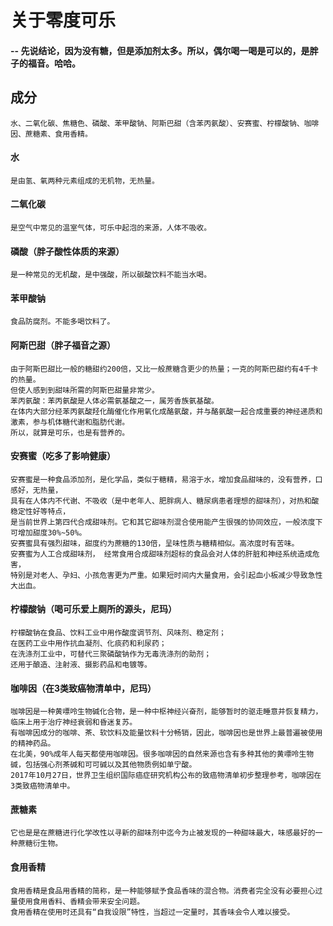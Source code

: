 # 关于零度可乐
#### -- 先说结论，因为没有糖，但是添加剂太多。所以，偶尔喝一喝是可以的，是胖子的福音。哈哈。

## 成分
``` 
水、二氧化碳、焦糖色、磷酸、苯甲酸钠、阿斯巴甜（含苯丙氨酸）、安赛蜜、柠檬酸钠、咖啡因、蔗糖素、食用香精。
```
#### 水
```
是由氢、氧两种元素组成的无机物，无热量。  
```
#### 二氧化碳
```
是空气中常见的温室气体，可乐中起泡的来源，人体不吸收。  
```
#### 磷酸（胖子酸性体质的来源）
```
是一种常见的无机酸，是中强酸，所以碳酸饮料不能当水喝。  
```
#### 苯甲酸钠
```
食品防腐剂。不能多喝饮料了。
```
#### 阿斯巴甜（胖子福音之源）
```
由于阿斯巴甜比一般的糖甜约200倍，又比一般蔗糖含更少的热量；一克的阿斯巴甜约有4千卡的热量。  
但使人感到到甜味所需的阿斯巴甜量非常少。  
苯丙氨酸：苯丙氨酸是人体必需氨基酸之一，属芳香族氨基酸。  
在体内大部分经苯丙氨酸羟化酶催化作用氧化成酪氨酸，并与酪氨酸一起合成重要的神经递质和激素，参与机体糖代谢和脂肪代谢。  
所以，就算是可乐，也是有营养的。  
```
#### 安赛蜜（吃多了影响健康）
```
安赛蜜是一种食品添加剂，是化学品，类似于糖精，易溶于水，增加食品甜味的，没有营养，口感好，无热量，  
具有在人体内不代谢、不吸收（是中老年人、肥胖病人、糖尿病患者理想的甜味剂），对热和酸稳定性好等特点，  
是当前世界上第四代合成甜味剂。它和其它甜味剂混合使用能产生很强的协同效应，一般浓度下可增加甜度30%~50%。  
安赛蜜具有强烈甜味，甜度约为蔗糖的130倍，呈味性质与糖精相似。高浓度时有苦味。  
安赛蜜为人工合成甜味剂， 经常食用合成甜味剂超标的食品会对人体的肝脏和神经系统造成危害，   
特别是对老人、孕妇、小孩危害更为严重。如果短时间内大量食用，会引起血小板减少导致急性大出血。
```
#### 柠檬酸钠（喝可乐爱上厕所的源头，尼玛）
```
柠檬酸钠在食品、饮料工业中用作酸度调节剂、风味剂、稳定剂；  
在医药工业中用作抗血凝剂、化痰药和利尿药；  
在洗涤剂工业中，可替代三聚磷酸钠作为无毒洗涤剂的助剂；  
还用于酿造、注射液、摄影药品和电镀等。
```
#### 咖啡因（在3类致癌物清单中，尼玛）
```
咖啡因是一种黄嘌呤生物碱化合物，是一种中枢神经兴奋剂，能够暂时的驱走睡意并恢复精力，临床上用于治疗神经衰弱和昏迷复苏。  
有咖啡因成分的咖啡、茶、软饮料及能量饮料十分畅销，因此，咖啡因也是世界上最普遍被使用的精神药品。  
在北美，90%成年人每天都使用咖啡因。很多咖啡因的自然来源也含有多种其他的黄嘌呤生物碱，包括强心剂茶碱和可可碱以及其他物质例如单宁酸。  
2017年10月27日，世界卫生组织国际癌症研究机构公布的致癌物清单初步整理参考，咖啡因在3类致癌物清单中。  
```
#### 蔗糖素
```
它也是是在蔗糖进行化学改性以寻新的甜味剂中迄今为止被发现的一种甜味最大，味感最好的一种蔗糖衍生物。
```
#### 食用香精
```
食用香精是食品用香精的简称，是一种能够赋予食品香味的混合物。消费者完全没有必要担心过量使用食用香料、香精会带来安全问题。  
食用香精在使用时还具有“自我设限”特性，当超过一定量时，其香味会令人难以接受。
```
